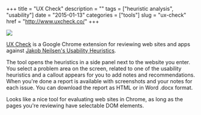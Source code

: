 +++
title = "UX Check"
description = ""
tags = ["heuristic analysis", "usability"]
date = "2015-01-13"
categories = ["tools"]
slug = "ux-check"
href = "http://www.uxcheck.co/"
+++


<div class="tool-screenshot mb1"><a href="http://www.uxcheck.co/"><img id="bluga-thumbnail-2894" class="bluga-thumbnail custom" src="//media.konigi.com/bluga/
wt54b5949b0d995_custom.jpg"/></a></div><p><a href="http://www.uxcheck.co/">UX Check</a> is a Google Chrome extension for reviewing web sites and apps against <a href="http://www.nngroup.com/articles/ten-usability-heuristics/">Jakob Neilsen's Usability Heuristics</a>.</p>

<p>The tool opens the heuristics in a side panel next to the website you enter. You select a problem area on the screen, related to one of the usability heuristics and a callout appears for you to add notes and recommendations. When you're done a report is available with screenshots and your notes for each issue. You can download the report as HTML or in Word .docx format.</p>

<p>Looks like a nice tool for evaluating web sites in Chrome, as long as the pages you're reviewing have selectable DOM elements.</p>
